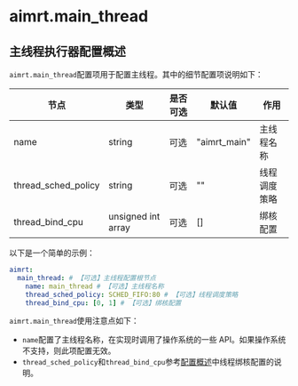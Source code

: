 # aimrt.main_thread

## 主线程执行器配置概述


`aimrt.main_thread`配置项用于配置主线程。其中的细节配置项说明如下：

| 节点                | 类型          | 是否可选| 默认值 | 作用 |
| ----                | ----          | ----  | ----  | ---- |
| name                | string        | 可选  | "aimrt_main"    | 主线程名称 |
| thread_sched_policy | string        | 可选  | ""    | 线程调度策略 |
| thread_bind_cpu     | unsigned int array | 可选 | [] | 绑核配置 |

以下是一个简单的示例：
```yaml
aimrt:
  main_thread: # 【可选】主线程配置根节点
    name: main_thread # 【可选】主线程名称
    thread_sched_policy: SCHED_FIFO:80 # 【可选】线程调度策略
    thread_bind_cpu: [0, 1] # 【可选】绑核配置
```

`aimrt.main_thread`使用注意点如下：
- `name`配置了主线程名称，在实现时调用了操作系统的一些 API。如果操作系统不支持，则此项配置无效。
- `thread_sched_policy`和`thread_bind_cpu`参考[配置概述](./common.md)中线程绑核配置的说明。